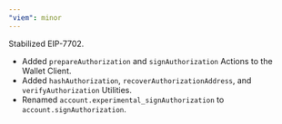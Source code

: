```yaml
---
"viem": minor
---
```


Stabilized EIP-7702.

- Added `prepareAuthorization` and `signAuthorization` Actions to the Wallet Client.
- Added `hashAuthorization`, `recoverAuthorizationAddress`, and `verifyAuthorization` Utilities.
- Renamed `account.experimental_signAuthorization` to `account.signAuthorization`.
